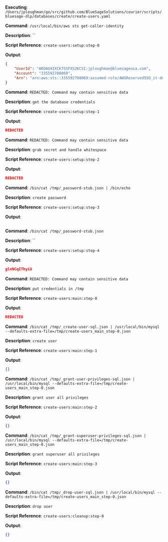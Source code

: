 **Executing**: `/Users/jploughman/go/src/github.com/BlueSageSolutions/courier/scripts/bluesage-dlp/databases/create/create-users.yaml`

**Command**: `/usr/local/bin/aws sts get-caller-identity`

**Description**: ``

**Script Reference**: `create-users:setup:step-0`

**Output**:

```json
{
    "UserId": "AROAU4IXCK7SSFXS2KCSI:jploughman@bluesageusa.com",
    "Account": "335592708069",
    "Arn": "arn:aws:sts::335592708069:assumed-role/AWSReservedSSO_it-devops_dd6d43fab80b0112/jploughman@bluesageusa.com"
}

```

**Command**: `REDACTED: Command may contain sensitive data`

**Description**: `get the database credentials`

**Script Reference**: `create-users:setup:step-1`

**Output**:

```json
REDACTED
```

**Command**: `REDACTED: Command may contain sensitive data`

**Description**: `grab secret and handle whitespace`

**Script Reference**: `create-users:setup:step-2`

**Output**:

```json
REDACTED
```

**Command**: `/bin/cat /tmp/_password-stub.json | /bin/echo`

**Description**: `create password`

**Script Reference**: `create-users:setup:step-3`

**Output**:

```json


```

**Command**: `/bin/cat /tmp/_password-stub.json`

**Description**: ``

**Script Reference**: `create-users:setup:step-4`

**Output**:

```json
glnNCqIThyiU

```

**Command**: `REDACTED: Command may contain sensitive data`

**Description**: `put credentials in /tmp`

**Script Reference**: `create-users:main:step-0`

**Output**:

```json
REDACTED
```

**Command**: `/bin/cat /tmp/_create-user-sql.json | /usr/local/bin/mysql --defaults-extra-file=/tmp/create-users_main_step-0.json`

**Description**: `create user`

**Script Reference**: `create-users:main:step-1`

**Output**:

```json
{}
```

**Command**: `/bin/cat /tmp/_grant-user-privileges-sql.json | /usr/local/bin/mysql --defaults-extra-file=/tmp/create-users_main_step-0.json`

**Description**: `grant user all privileges`

**Script Reference**: `create-users:main:step-2`

**Output**:

```json
{}
```

**Command**: `/bin/cat /tmp/_grant-superuser-privileges-sql.json | /usr/local/bin/mysql --defaults-extra-file=/tmp/create-users_main_step-0.json`

**Description**: `grant superuser all privileges`

**Script Reference**: `create-users:main:step-3`

**Output**:

```json
{}
```

**Command**: `/bin/cat /tmp/_drop-user-sql.json | /usr/local/bin/mysql --defaults-extra-file=/tmp/create-users_main_step-0.json`

**Description**: `drop user`

**Script Reference**: `create-users:cleanup:step-0`

**Output**:

```json
{}
```

